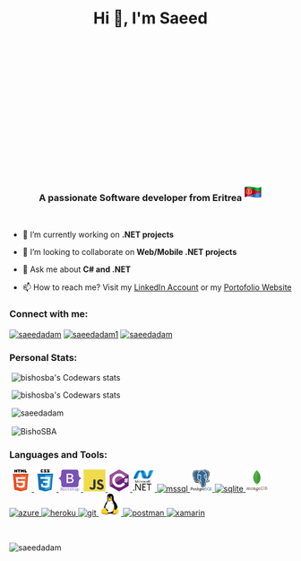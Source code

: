 <h1 align="center">Hi 👋, I'm Saeed</h1> 

<h3 align="center">A passionate Software developer from Eritrea <img src="eritrean-flag-48x48.jpg" width="32px" alt="Eritrean Flag" style="margin-top: 254px;"/></h3>

<br>

- 🔭 I’m currently working on **.NET projects**

<!-- - 🌱 I’m currently learning **Full Stack Development with ASP.NET Core** -->

- 👯 I’m looking to collaborate on **Web/Mobile .NET projects**

- 💬 Ask me about **C# and .NET**

- 📫 How to reach me?  Visit my <a href="https://linkedin.com/in/saeedadam" target="_blank">LinkedIn Account</a> or my <a href="https://saeedadam.com" target="_blank">Portofolio Website</a>

<h3 align="left">Connect with me:</h3>
<p align="left">
<a href="https://dev.to/saeedadam" target="blank"><img align="center" src="https://raw.githubusercontent.com/rahuldkjain/github-profile-readme-generator/master/src/images/icons/Social/devto.svg" alt="saeedadam" height="30" width="40" /></a>
<a href="https://twitter.com/saeedadam1" target="blank"><img align="center" src="https://raw.githubusercontent.com/rahuldkjain/github-profile-readme-generator/master/src/images/icons/Social/twitter.svg" alt="saeedadam1" height="30" width="40" /></a>
<a href="https://linkedin.com/in/saeedadam" target="blank"><img align="center" src="https://raw.githubusercontent.com/rahuldkjain/github-profile-readme-generator/master/src/images/icons/Social/linked-in-alt.svg" alt="saeedadam" height="30" width="40" /></a>
</p>

<h3 align="left">Personal Stats:</h3>

<p>&nbsp;<img width="400px" src="https://www.codewars.com/users/SaeedAdam/badges/large" alt="bishosba's Codewars stats"/></p>
<p>&nbsp;<img width="400px" src="https://leetcard.jacoblin.cool/SaeedAdam?theme=dark&font=Roboto" alt="bishosba's Codewars stats"/></p>

<p>&nbsp;<img align="center" src="https://github-readme-stats.vercel.app/api?username=saeedadam&show_icons=true&locale=en" alt="saeedadam" /></p>

<p>&nbsp;<img align="center" src="https://github-readme-streak-stats.herokuapp.com/?user=saeedadam&" alt="BishoSBA" /></p>

<h3 align="left">Languages and Tools:</h3> 
<p align="left"> 
<a href="https://www.w3.org/html/" target="_blank" rel="noreferrer"> <img src="https://raw.githubusercontent.com/devicons/devicon/master/icons/html5/html5-original-wordmark.svg" alt="html5" width="40" height="40"/> </a> <a href="https://www.w3schools.com/css/" target="_blank" rel="noreferrer"> <img src="https://raw.githubusercontent.com/devicons/devicon/master/icons/css3/css3-original-wordmark.svg" alt="css3" width="40" height="40"/> </a> <a href="https://getbootstrap.com" target="_blank" rel="noreferrer"> <img src="https://raw.githubusercontent.com/devicons/devicon/master/icons/bootstrap/bootstrap-plain-wordmark.svg" alt="bootstrap" width="40" height="40"/> </a> <a href="https://developer.mozilla.org/en-US/docs/Web/JavaScript" target="_blank" rel="noreferrer"> <img src="https://raw.githubusercontent.com/devicons/devicon/master/icons/javascript/javascript-original.svg" alt="javascript" width="40" height="40"/> </a> <!-- <a href="https://www.typescriptlang.org/" target="_blank" rel="noreferrer"> <img src="https://raw.githubusercontent.com/devicons/devicon/master/icons/typescript/typescript-original.svg" alt="typescript" width="40" height="40"/> </a> <a href="https://angular.io" target="_blank" rel="noreferrer"> <img src="https://angular.io/assets/images/logos/angular/angular.svg" alt="angular" width="40" height="40"/> </a> --> <a href="https://www.w3schools.com/cs/" target="_blank" rel="noreferrer"> <img src="https://raw.githubusercontent.com/devicons/devicon/master/icons/csharp/csharp-original.svg" alt="csharp" width="40" height="40"/> </a> <a href="https://dotnet.microsoft.com/" target="_blank" rel="noreferrer"> <img src="https://raw.githubusercontent.com/devicons/devicon/master/icons/dot-net/dot-net-original-wordmark.svg" alt="dotnet" width="40" height="40"/> </a> <!-- <a href="https://nodejs.org" target="_blank" rel="noreferrer"> <img src="https://raw.githubusercontent.com/devicons/devicon/master/icons/nodejs/nodejs-original-wordmark.svg" alt="nodejs" width="40" height="40"/> </a> --> <a href="https://www.microsoft.com/en-us/sql-server" target="_blank" rel="noreferrer"> <img src="https://www.svgrepo.com/show/303229/microsoft-sql-server-logo.svg" alt="mssql" width="40" height="40"/> </a> <a href="https://www.postgresql.org" target="_blank" rel="noreferrer"> <img src="https://raw.githubusercontent.com/devicons/devicon/master/icons/postgresql/postgresql-original-wordmark.svg" alt="postgresql" width="40" height="40"/> </a> <a href="https://www.sqlite.org/" target="_blank" rel="noreferrer"> <img src="https://www.vectorlogo.zone/logos/sqlite/sqlite-icon.svg" alt="sqlite" width="40" height="40"/> </a> <a href="https://www.mongodb.com/" target="_blank" rel="noreferrer"> <img src="https://raw.githubusercontent.com/devicons/devicon/master/icons/mongodb/mongodb-original-wordmark.svg" alt="mongodb" width="40" height="40"/> </a> <a href="https://azure.microsoft.com/en-in/" target="_blank" rel="noreferrer"> <img src="https://www.vectorlogo.zone/logos/microsoft_azure/microsoft_azure-icon.svg" alt="azure" width="40" height="40"/> </a> <a href="https://heroku.com" target="_blank" rel="noreferrer"> <img src="https://www.vectorlogo.zone/logos/heroku/heroku-icon.svg" alt="heroku" width="40" height="40"/> </a> <a href="https://git-scm.com/" target="_blank" rel="noreferrer"> <img src="https://www.vectorlogo.zone/logos/git-scm/git-scm-icon.svg" alt="git" width="40" height="40"/> </a> <a href="https://www.linux.org/" target="_blank" rel="noreferrer"> <img src="https://raw.githubusercontent.com/devicons/devicon/master/icons/linux/linux-original.svg" alt="linux" width="40" height="40"/> </a> <a href="https://postman.com" target="_blank" rel="noreferrer"> <img src="https://www.vectorlogo.zone/logos/getpostman/getpostman-icon.svg" alt="postman" width="40" height="40"/> </a> <a href="https://dotnet.microsoft.com/apps/xamarin" target="_blank" rel="noreferrer"> <img src="https://raw.githubusercontent.com/detain/svg-logos/780f25886640cef088af994181646db2f6b1a3f8/svg/xamarin.svg" alt="xamarin" width="40" height="40"/> </a> 
</p>

<!-- <p><img align="left" src="https://github-readme-stats.vercel.app/api/top-langs?username=saeedadam&show_icons=true&locale=en&layout=compact" alt="saeedadam" /></p> -->


<br/>
<p align="left"> <img src="https://komarev.com/ghpvc/?username=saeedadam&label=Profile%20views&color=0e75b6&style=flat" alt="saeedadam" /> </p>
